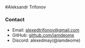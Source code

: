 #Aleksandr Trifonov

### Contact
- Email: alexedtrifonov@gmail.com
- GitHub: [github.com/iamdeome](https://github.com/iamdeome)
- Discord: alexedmay(@iamdeome)